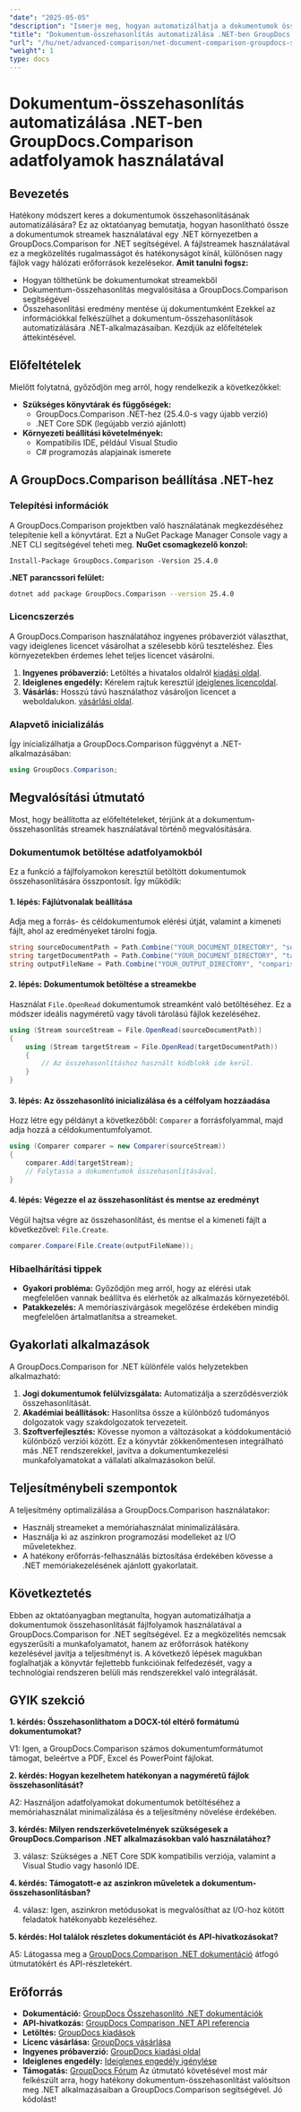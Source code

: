 ```yaml
---
"date": "2025-05-05"
"description": "Ismerje meg, hogyan automatizálhatja a dokumentumok összehasonlítását adatfolyamok használatával a GroupDocs.Comparison for .NET segítségével. Növelje a hatékonyságot és egyszerűsítse a munkafolyamatokat."
"title": "Dokumentum-összehasonlítás automatizálása .NET-ben GroupDocs.Comparison adatfolyamok használatával"
"url": "/hu/net/advanced-comparison/net-document-comparison-groupdocs-streams/"
"weight": 1
type: docs
---
```

# Dokumentum-összehasonlítás automatizálása .NET-ben GroupDocs.Comparison adatfolyamok használatával
## Bevezetés
Hatékony módszert keres a dokumentumok összehasonlításának automatizálására? Ez az oktatóanyag bemutatja, hogyan hasonlítható össze a dokumentumok streamek használatával egy .NET környezetben a GroupDocs.Comparison for .NET segítségével. A fájlstreamek használatával ez a megközelítés rugalmasságot és hatékonyságot kínál, különösen nagy fájlok vagy hálózati erőforrások kezelésekor.
**Amit tanulni fogsz:**
- Hogyan tölthetünk be dokumentumokat streamekből
- Dokumentum-összehasonlítás megvalósítása a GroupDocs.Comparison segítségével
- Összehasonlítási eredmény mentése új dokumentumként
Ezekkel az információkkal felkészülhet a dokumentum-összehasonlítások automatizálására .NET-alkalmazásaiban. Kezdjük az előfeltételek áttekintésével.
## Előfeltételek
Mielőtt folytatná, győződjön meg arról, hogy rendelkezik a következőkkel:
- **Szükséges könyvtárak és függőségek:**
  - GroupDocs.Comparison .NET-hez (25.4.0-s vagy újabb verzió)
  - .NET Core SDK (legújabb verzió ajánlott)
- **Környezeti beállítási követelmények:**
  - Kompatibilis IDE, például Visual Studio
  - C# programozás alapjainak ismerete
## A GroupDocs.Comparison beállítása .NET-hez
### Telepítési információk
A GroupDocs.Comparison projektben való használatának megkezdéséhez telepítenie kell a könyvtárat. Ezt a NuGet Package Manager Console vagy a .NET CLI segítségével teheti meg.
**NuGet csomagkezelő konzol:**
```shell
Install-Package GroupDocs.Comparison -Version 25.4.0
```
**.NET parancssori felület:**
```bash
dotnet add package GroupDocs.Comparison --version 25.4.0
```
### Licencszerzés
A GroupDocs.Comparison használatához ingyenes próbaverziót választhat, vagy ideiglenes licencet vásárolhat a szélesebb körű teszteléshez. Éles környezetekben érdemes lehet teljes licencet vásárolni.
1. **Ingyenes próbaverzió:** Letöltés a hivatalos oldalról [kiadási oldal](https://releases.groupdocs.com/comparison/net/).
2. **Ideiglenes engedély:** Kérelem rajtuk keresztül [ideiglenes licencoldal](https://purchase.groupdocs.com/temporary-license/).
3. **Vásárlás:** Hosszú távú használathoz vásároljon licencet a weboldalukon. [vásárlási oldal](https://purchase.groupdocs.com/buy).
### Alapvető inicializálás
Így inicializálhatja a GroupDocs.Comparison függvényt a .NET-alkalmazásában:
```csharp
using GroupDocs.Comparison;
```
## Megvalósítási útmutató
Most, hogy beállította az előfeltételeket, térjünk át a dokumentum-összehasonlítás streamek használatával történő megvalósítására.
### Dokumentumok betöltése adatfolyamokból
Ez a funkció a fájlfolyamokon keresztül betöltött dokumentumok összehasonlítására összpontosít. Így működik:
#### 1. lépés: Fájlútvonalak beállítása
Adja meg a forrás- és céldokumentumok elérési útját, valamint a kimeneti fájlt, ahol az eredményeket tárolni fogja.
```csharp
string sourceDocumentPath = Path.Combine("YOUR_DOCUMENT_DIRECTORY", "source_document.docx");
string targetDocumentPath = Path.Combine("YOUR_DOCUMENT_DIRECTORY", "target_document.docx");
string outputFileName = Path.Combine("YOUR_OUTPUT_DIRECTORY", "comparison_result.docx");
```
#### 2. lépés: Dokumentumok betöltése a streamekbe
Használat `File.OpenRead` dokumentumok streamként való betöltéséhez. Ez a módszer ideális nagyméretű vagy távoli tárolású fájlok kezeléséhez.
```csharp
using (Stream sourceStream = File.OpenRead(sourceDocumentPath))
{
    using (Stream targetStream = File.OpenRead(targetDocumentPath))
    {
        // Az összehasonlításhoz használt kódblokk ide kerül.
    }
}
```
#### 3. lépés: Az összehasonlító inicializálása és a célfolyam hozzáadása
Hozz létre egy példányt a következőből: `Comparer` a forrásfolyammal, majd adja hozzá a céldokumentumfolyamot.
```csharp
using (Comparer comparer = new Comparer(sourceStream)) 
{
    comparer.Add(targetStream);
    // Folytassa a dokumentumok összehasonlításával.
}
```
#### 4. lépés: Végezze el az összehasonlítást és mentse az eredményt
Végül hajtsa végre az összehasonlítást, és mentse el a kimeneti fájlt a következővel: `File.Create`.
```csharp
comparer.Compare(File.Create(outputFileName));
```
### Hibaelhárítási tippek
- **Gyakori probléma:** Győződjön meg arról, hogy az elérési utak megfelelően vannak beállítva és elérhetők az alkalmazás környezetéből.
- **Patakkezelés:** A memóriaszivárgások megelőzése érdekében mindig megfelelően ártalmatlanítsa a streameket.
## Gyakorlati alkalmazások
A GroupDocs.Comparison for .NET különféle valós helyzetekben alkalmazható:
1. **Jogi dokumentumok felülvizsgálata:** Automatizálja a szerződésverziók összehasonlítását.
2. **Akadémiai beállítások:** Hasonlítsa össze a különböző tudományos dolgozatok vagy szakdolgozatok tervezeteit.
3. **Szoftverfejlesztés:** Kövesse nyomon a változásokat a kóddokumentáció különböző verziói között.
Ez a könyvtár zökkenőmentesen integrálható más .NET rendszerekkel, javítva a dokumentumkezelési munkafolyamatokat a vállalati alkalmazásokon belül.
## Teljesítménybeli szempontok
A teljesítmény optimalizálása a GroupDocs.Comparison használatakor:
- Használj streameket a memóriahasználat minimalizálására.
- Használja ki az aszinkron programozási modelleket az I/O műveletekhez.
- A hatékony erőforrás-felhasználás biztosítása érdekében kövesse a .NET memóriakezelésének ajánlott gyakorlatait.
## Következtetés
Ebben az oktatóanyagban megtanulta, hogyan automatizálhatja a dokumentumok összehasonlítását fájlfolyamok használatával a GroupDocs.Comparison for .NET segítségével. Ez a megközelítés nemcsak egyszerűsíti a munkafolyamatot, hanem az erőforrások hatékony kezelésével javítja a teljesítményt is.
A következő lépések magukban foglalhatják a könyvtár fejlettebb funkcióinak felfedezését, vagy a technológiai rendszeren belüli más rendszerekkel való integrálását.

## GYIK szekció

**1. kérdés: Összehasonlíthatom a DOCX-tól eltérő formátumú dokumentumokat?**

V1: Igen, a GroupDocs.Comparison számos dokumentumformátumot támogat, beleértve a PDF, Excel és PowerPoint fájlokat.

**2. kérdés: Hogyan kezelhetem hatékonyan a nagyméretű fájlok összehasonlítását?**

A2: Használjon adatfolyamokat dokumentumok betöltéséhez a memóriahasználat minimalizálása és a teljesítmény növelése érdekében.

**3. kérdés: Milyen rendszerkövetelmények szükségesek a GroupDocs.Comparison .NET alkalmazásokban való használatához?**

3. válasz: Szükséges a .NET Core SDK kompatibilis verziója, valamint a Visual Studio vagy hasonló IDE.

**4. kérdés: Támogatott-e az aszinkron műveletek a dokumentum-összehasonlításban?**

4. válasz: Igen, aszinkron metódusokat is megvalósíthat az I/O-hoz kötött feladatok hatékonyabb kezeléséhez.

**5. kérdés: Hol találok részletes dokumentációt és API-hivatkozásokat?**

A5: Látogassa meg a [GroupDocs.Comparison .NET dokumentáció](https://docs.groupdocs.com/comparison/net/) átfogó útmutatókért és API-részletekért.

## Erőforrás
- **Dokumentáció:** [GroupDocs Összehasonlító .NET dokumentációk](https://docs.groupdocs.com/comparison/net/)
- **API-hivatkozás:** [GroupDocs Comparison .NET API referencia](https://reference.groupdocs.com/comparison/net/)
- **Letöltés:** [GroupDocs kiadások](https://releases.groupdocs.com/comparison/net/)
- **Licenc vásárlása:** [GroupDocs vásárlása](https://purchase.groupdocs.com/buy)
- **Ingyenes próbaverzió:** [GroupDocs kiadási oldal](https://releases.groupdocs.com/comparison/net/)
- **Ideiglenes engedély:** [Ideiglenes engedély igénylése](https://purchase.groupdocs.com/temporary-license/)
- **Támogatás:** [GroupDocs Fórum](https://forum.groupdocs.com/c/comparison/)
Az útmutató követésével most már felkészült arra, hogy hatékony dokumentum-összehasonlítást valósítson meg .NET alkalmazásaiban a GroupDocs.Comparison segítségével. Jó kódolást!